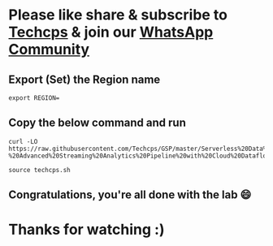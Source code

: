 

# Please like share & subscribe to [Techcps](https://www.youtube.com/@techcps) & join our [WhatsApp Community](https://whatsapp.com/channel/0029Va9nne147XeIFkXYv71A)


## Export (Set) the Region name

```
export REGION=
```

## Copy the below command and run

```
curl -LO https://raw.githubusercontent.com/Techcps/GSP/master/Serverless%20Data%20Processing%20with%20Dataflow%20-%20Advanced%20Streaming%20Analytics%20Pipeline%20with%20Cloud%20Dataflow%20Java/techcps.sh

source techcps.sh
```

## Congratulations, you're all done with the lab 😄

# Thanks for watching :)

